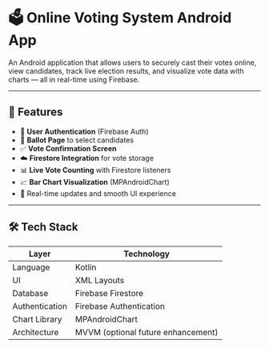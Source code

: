 # 🗳️ Online Voting System Android App

An Android application that allows users to securely cast their votes online, view candidates, track live election results, and visualize vote data with charts — all in real-time using Firebase.

---

## 📱 Features

- 🔐 **User Authentication** (Firebase Auth)
- 🧾 **Ballot Page** to select candidates
- ✅ **Vote Confirmation Screen**
- ☁️ **Firestore Integration** for vote storage
- 📊 **Live Vote Counting** with Firestore listeners
- 📈 **Bar Chart Visualization** (MPAndroidChart)
- 🔁 Real-time updates and smooth UI experience

---

## 🛠️ Tech Stack

| Layer              | Technology                         |
|--------------------|-------------------------------------|
| Language           | Kotlin                              |
| UI                 | XML Layouts                         |
| Database           | Firebase Firestore                  |
| Authentication     | Firebase Authentication             |
| Chart Library      | MPAndroidChart                      |
| Architecture       | MVVM (optional future enhancement)  |


